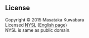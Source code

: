 License
----------

Copyright &copy; 2015 Masataka Kuwabara  
Licensed [NYSL](http://www.kmonos.net/nysl/) ([English page](http://www.kmonos.net/nysl/index.en.html))  
NYSL is same as public domain.
